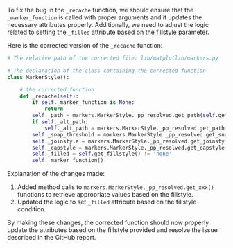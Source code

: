 To fix the bug in the `_recache` function, we should ensure that the `_marker_function` is called with proper arguments and it updates the necessary attributes properly. Additionally, we need to adjust the logic related to setting the `_filled` attribute based on the fillstyle parameter.

Here is the corrected version of the `_recache` function:
```python
# The relative path of the corrected file: lib/matplotlib/markers.py

# The declaration of the class containing the corrected function
class MarkerStyle():

    # the corrected function
    def _recache(self):
        if self._marker_function is None:
            return
        self._path = markers.MarkerStyle._pp_resolved.get_path(self.get_fillstyle(), self._marker, self._path)
        if self._alt_path:
            self._alt_path = markers.MarkerStyle._pp_resolved.get_path(self.get_fillstyle(), self._marker, self._alt_path)
        self._snap_threshold = markers.MarkerStyle._pp_resolved.get_snap_threshold(self.get_fillstyle(), self._snap_threshold)
        self._joinstyle = markers.MarkerStyle._pp_resolved.get_joinstyle(self.get_fillstyle(), self._joinstyle)
        self._capstyle = markers.MarkerStyle._pp_resolved.get_capstyle(self.get_fillstyle(), self._capstyle)
        self._filled = self.get_fillstyle() != 'none'
        self._marker_function()
```

Explanation of the changes made:
1. Added method calls to `markers.MarkerStyle._pp_resolved.get_xxx()` functions to retrieve appropriate values based on the fillstyle.
2. Updated the logic to set `_filled` attribute based on the fillstyle condition.

By making these changes, the corrected function should now properly update the attributes based on the fillstyle provided and resolve the issue described in the GitHub report.